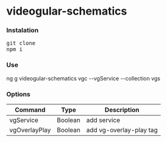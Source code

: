 # videogular-schematics


### Instalation

<pre>
git clone 
npm i
</pre>

### Use

ng g videogular-schematics vgc --vgService --collection vgs

### Options

Command           | Type                                    | Description |
------------------|-----------------------------------------|-------------------| 
 vgService | Boolean | add service
 vgOverlayPlay | Boolean | add vg-overlay-play tag 
  

